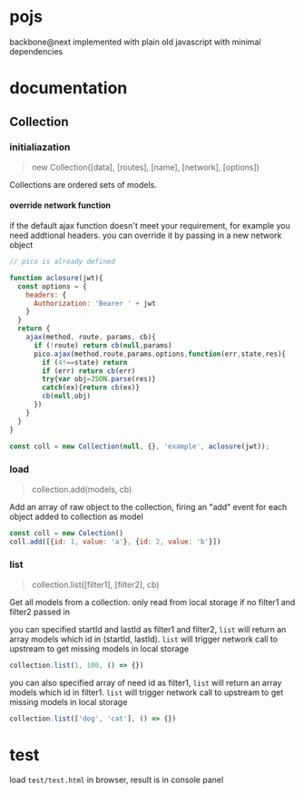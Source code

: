 # pojs
backbone@next implemented with plain old javascript with minimal dependencies

# documentation
## Collection

### initialiazation
> new Collection([data], [routes], [name], [network], [options])

Collections are ordered sets of models.

#### override network function
if the default ajax function doesn't meet your requirement, for example you need addtional headers. you can override it by passing in a new network object

```javascript
// pico is already defined

function aclosure(jwt){
  const options = {
    headers: {
      Authorization: 'Bearer ' + jwt
    }
  }
  return {
    ajax(method, route, params, cb){
      if (!route) return cb(null,params)
      pico.ajax(method,route,params,options,function(err,state,res){
        if (4!==state) return
        if (err) return cb(err)
        try{var obj=JSON.parse(res)}
        catch(ex){return cb(ex)}
        cb(null,obj)
      })
    }
  }
}

const coll = new Collection(null, {}, 'example', aclosure(jwt));
```

### load 
> collection.add(models, cb)

Add an array of raw object to the collection, firing an "add" event for each object added to collection as model
```javascript
const coll = new Colection()
coll.add([{id: 1, value: 'a'}, {id: 2, value: 'b'}])
```

### list
> collection.list([filter1], [filter2], cb)

Get all models from a collection. only read from local storage if no filter1 and filter2 passed in

you can specified startId and lastId as filter1 and filter2, `list` will return an array models which id in (startId, lastId). `list` will trigger network call to upstream to get missing models in local storage
```javascript
collection.list(1, 100, () => {})
```

you can also specified array of need id as filter1, `list` will return an array models which id in filter1. `list` will trigger network call to upstream to get missing models in local storage
```javascript
collection.list(['dog', 'cat'], () => {})
```

# test
load `test/test.html` in browser, result is in console panel
